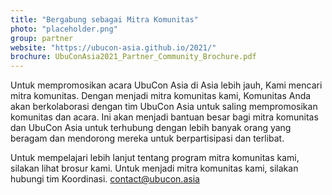 ```yaml
---
title: "Bergabung sebagai Mitra Komunitas"
photo: "placeholder.png"
group: partner
website: "https://ubucon-asia.github.io/2021/"
brochure: UbuConAsia2021_Partner_Community_Brochure.pdf
---
```


Untuk mempromosikan acara UbuCon Asia di Asia lebih jauh, Kami mencari mitra komunitas.
Dengan menjadi mitra komunitas kami, Komunitas Anda akan berkolaborasi dengan tim UbuCon Asia untuk saling mempromosikan komunitas dan acara.
Ini akan menjadi bantuan besar bagi mitra komunitas dan UbuCon Asia untuk terhubung dengan lebih banyak orang yang beragam dan mendorong mereka untuk berpartisipasi dan terlibat.

Untuk mempelajari lebih lanjut tentang program mitra komunitas kami, silakan lihat brosur kami.
Untuk menjadi mitra komunitas kami, silakan hubungi tim Koordinasi. contact@ubucon.asia